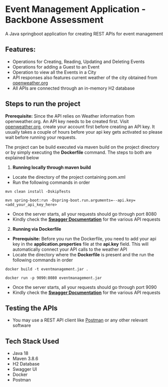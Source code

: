 # Event Management Application - Backbone Assessment
A Java springboot application for creating REST APIs for event management

## Features:
* Operations for Creating, Reading, Updating and Deleting Events
* Operations for adding a Guest to an Event
* Operation to view all the Events in a City
* API responses also features current weather of the city obtained from [openweather.org](https://openweathermap.org/)
* All APIs are connected through an in-memory H2 database

## Steps to run the project

**Prerequisite:** Since the API relies on Weather information from openweather.org. An API key needs to be created first.
Visit [openweather.org](https://openweathermap.org/), create your account first before creating an API key.
It usually takes a couple of hours before your api key gets activated so please wait before running your requests.

The project can be build executed via maven build on the project directory or by simply executing the **Dockerfile** command.
The steps to both are explained below

1. **Running locally through maven build**
* Locate the directory of the project containing pom.xml
* Run the following commands in order
``` shell
mvn clean install -DskipTests
```

```shell
mvn spring-boot:run -Dspring-boot.run.arguments=--api.key=<add_your_api_key_here>
```
* Once the server starts, all your requests should go through port 8080
* Kindly check the **[Swagger Documentation](http://localhost:8080/swagger-ui.html/)** for the various API requests

2. **Running via Dockerfile**
* **Prerequisite:** Before you run the Dockerfile, you need to add your api key in the **application.properties** file at the **api.key** field. This will automatically connect your API calls to the weather API
* Locate the directory where the **Dockerfile** is present and the run the following commands in order
``` shell
docker build -t eventmanagement.jar .
```

``` shell
docker run -p 9090:8080 eventmanagement.jar
```
* Once the server starts, all your requests should go through port 9090
* Kindly check the **[Swagger Documentation](http://localhost:9090/swagger-ui.html/)** for the various API requests 

## Testing the APIs
* You may use a REST API client like [Postman](https://www.postman.com/) or any other relevant software

## Tech Stack Used
* Java 18
* Maven 3.8.6
* H2 Database
* Swagger UI
* Docker
* Postman
